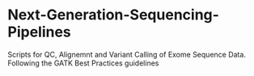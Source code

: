 # Next-Generation-Sequencing-Pipelines
Scripts for QC, Alignemnt and Variant Calling of Exome Sequence Data. Following the GATK Best Practices guidelines
